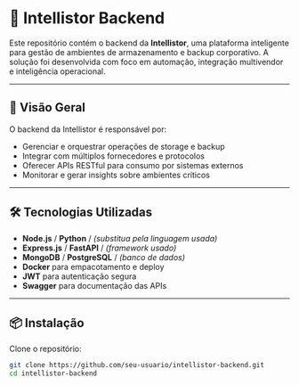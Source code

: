 # 🧠 Intellistor Backend

Este repositório contém o backend da **Intellistor**, uma plataforma inteligente para gestão de ambientes de armazenamento e backup corporativo. A solução foi desenvolvida com foco em automação, integração multivendor e inteligência operacional.

---

## 🚀 Visão Geral

O backend da Intellistor é responsável por:
- Gerenciar e orquestrar operações de storage e backup
- Integrar com múltiplos fornecedores e protocolos
- Oferecer APIs RESTful para consumo por sistemas externos
- Monitorar e gerar insights sobre ambientes críticos

---

## 🛠️ Tecnologias Utilizadas

- **Node.js** / **Python** / *(substitua pela linguagem usada)*
- **Express.js** / **FastAPI** / *(framework usado)*
- **MongoDB** / **PostgreSQL** / *(banco de dados)*
- **Docker** para empacotamento e deploy
- **JWT** para autenticação segura
- **Swagger** para documentação das APIs

---

## 📦 Instalação

Clone o repositório:

```bash
git clone https://github.com/seu-usuario/intellistor-backend.git
cd intellistor-backend
